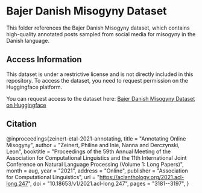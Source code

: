 # Bajer Danish Misogyny Dataset

This folder references the Bajer Danish Misogyny dataset, which contains high-quality annotated posts sampled from social media for misogyny in the Danish language.

## Access Information

This dataset is under a restrictive license and is not directly included in this repository. To access the dataset, you need to request permission on the Huggingface platform.

You can request access to the dataset here: [Bajer Danish Misogyny Dataset on Huggingface](https://huggingface.co/datasets/strombergnlp/bajer_danish_misogyny?not-for-all-audiences=true)

## Citation

@inproceedings{zeinert-etal-2021-annotating,
    title = "Annotating Online Misogyny",
    author = "Zeinert, Philine  and
      Inie, Nanna  and
      Derczynski, Leon",
    booktitle = "Proceedings of the 59th Annual Meeting of the Association for Computational Linguistics and the 11th International Joint Conference on Natural Language Processing (Volume 1: Long Papers)",
    month = aug,
    year = "2021",
    address = "Online",
    publisher = "Association for Computational Linguistics",
    url = "https://aclanthology.org/2021.acl-long.247",
    doi = "10.18653/v1/2021.acl-long.247",
    pages = "3181--3197",
}

